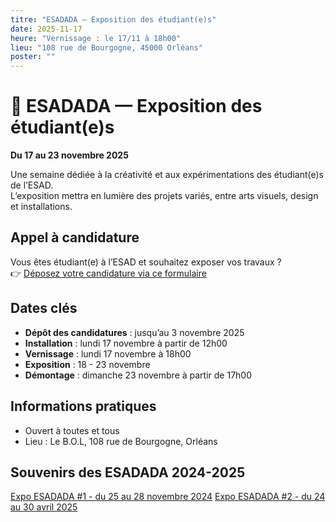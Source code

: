 ```yaml
---
titre: "ESADADA — Exposition des étudiant(e)s"
date: 2025-11-17
heure: "Vernissage : le 17/11 à 18h00"
lieu: "108 rue de Bourgogne, 45000 Orléans"
poster: ""
---
```


# 🎨 ESADADA — Exposition des étudiant(e)s
**Du 17 au 23 novembre 2025**

Une semaine dédiée à la créativité et aux expérimentations des étudiant(e)s de l’ESAD.  
L’exposition mettra en lumière des projets variés, entre arts visuels, design et installations.

## Appel à candidature
Vous êtes étudiant(e) à l’ESAD et souhaitez exposer vos travaux ?  
👉 [Déposez votre candidature via ce formulaire](LIEN_GOOGLE_FORM)

## Dates clés
- **Dépôt des candidatures** : jusqu’au 3 novembre 2025  
- **Installation** : lundi 17 novembre à partir de 12h00
- **Vernissage** : lundi 17 novembre à 18h00 
- **Exposition** : 18 - 23 novembre
- **Démontage** : dimanche 23 novembre à partir de 17h00


## Informations pratiques
- Ouvert à toutes et tous
- Lieu : Le B.O.L, 108 rue de Bourgogne, Orléans

## Souvenirs des ESADADA 2024-2025
[Expo ESADADA #1 - du 25 au 28 novembre 2024](https://www.instagram.com/p/DDZ0GlIMQkH/)
[Expo ESADADA #2 - du 24 au 30 avril 2025](https://www.instagram.com/p/DJR7FzDKe40/)